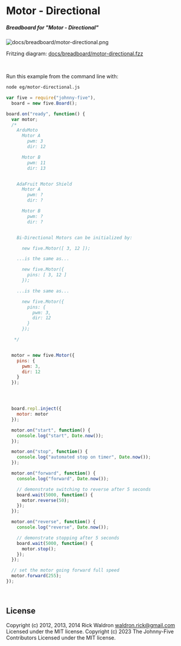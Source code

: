 <!--remove-start-->

# Motor - Directional

<!--remove-end-->






##### Breadboard for "Motor - Directional"



![docs/breadboard/motor-directional.png](breadboard/motor-directional.png)<br>

Fritzing diagram: [docs/breadboard/motor-directional.fzz](breadboard/motor-directional.fzz)

&nbsp;




Run this example from the command line with:
```bash
node eg/motor-directional.js
```


```javascript
var five = require("johnny-five"),
  board = new five.Board();

board.on("ready", function() {
  var motor;
  /*
    ArduMoto
      Motor A
        pwm: 3
        dir: 12

      Motor B
        pwm: 11
        dir: 13


    AdaFruit Motor Shield
      Motor A
        pwm: ?
        dir: ?

      Motor B
        pwm: ?
        dir: ?


    Bi-Directional Motors can be initialized by:

      new five.Motor([ 3, 12 ]);

    ...is the same as...

      new five.Motor({
        pins: [ 3, 12 ]
      });

    ...is the same as...

      new five.Motor({
        pins: {
          pwm: 3,
          dir: 12
        }
      });

   */


  motor = new five.Motor({
    pins: {
      pwm: 3,
      dir: 12
    }
  });




  board.repl.inject({
    motor: motor
  });

  motor.on("start", function() {
    console.log("start", Date.now());
  });

  motor.on("stop", function() {
    console.log("automated stop on timer", Date.now());
  });

  motor.on("forward", function() {
    console.log("forward", Date.now());

    // demonstrate switching to reverse after 5 seconds
    board.wait(5000, function() {
      motor.reverse(50);
    });
  });

  motor.on("reverse", function() {
    console.log("reverse", Date.now());

    // demonstrate stopping after 5 seconds
    board.wait(5000, function() {
      motor.stop();
    });
  });

  // set the motor going forward full speed
  motor.forward(255);
});

```








&nbsp;

<!--remove-start-->

## License
Copyright (c) 2012, 2013, 2014 Rick Waldron <waldron.rick@gmail.com>
Licensed under the MIT license.
Copyright (c) 2023 The Johnny-Five Contributors
Licensed under the MIT license.

<!--remove-end-->
